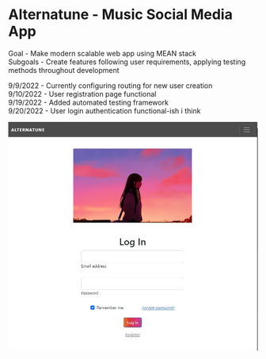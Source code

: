 # Alternatune - Music Social Media App
Goal - Make modern scalable web app using MEAN stack\
Subgoals - Create features following user requirements, applying testing methods throughout development

9/9/2022 - Currently configuring routing for new user creation\
9/10/2022 - User registration page functional\
9/19/2022 - Added automated testing framework\
9/20/2022 - User login authentication functional-ish i think


![My Image](alternatuneCover.jpg)

